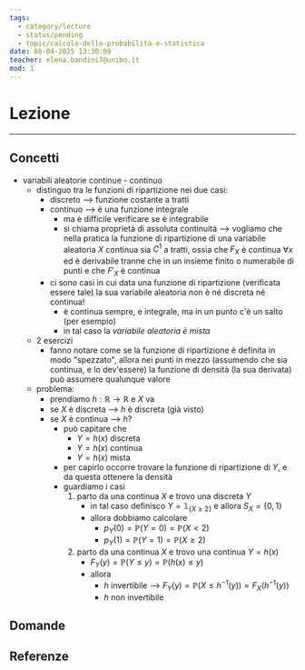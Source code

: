 ```yaml
---
tags:
  - category/lecture
  - status/pending
  - topic/calcolo-delle-probabilità-e-statistica
date: 08-04-2025 13:30:09
teacher: elena.bandini7@unibo.it
mod: 1
---
```

# Lezione
---
## Concetti
- variabili aleatorie continue - continuo
	- distinguo tra le funzioni di ripartizione nei due casi:
		- discreto --> funzione costante a tratti
		- continuo --> è una funzione integrale
			- ma è difficile verificare se è integrabile
			- si chiama proprietà di assoluta continuità --> vogliamo che nella pratica la funzione di ripartizione di una variabile aleatoria $X$ continua sia $C^{1}$ a tratti, ossia che $F_{X}$ è continua $\forall x$ ed è derivabile tranne che in un insieme finito o numerabile di punti e che $F'_{X}$ è continua
		- ci sono casi in cui data una funzione di ripartizione (verificata essere tale) la sua variabile aleatoria non è né discreta né continua!
			- è continua sempre, e integrale, ma in un punto c'è un salto (per esempio)
			- in tal caso la _variabile aleatoria è mista_
	- 2 esercizi
		- fanno notare come se la funzione di ripartizione è definita in modo "spezzato", allora nei punti in mezzo (assumendo che sia continua, e lo dev'essere) la funzione di densità (la sua derivata) può assumere qualunque valore
	- problema:
		- prendiamo $h: \mathbb{R} \to \mathbb{R}$ e $X$ va
		- se $X$ è discreta --> $h$ è discreta (già visto)
		- se $X$ è continua --> $h$?
			- può capitare che
				- $Y = h(x)$ discreta
				- $Y = h(x)$ continua
				- $Y = h(x)$ mista
			- per capirlo occorre trovare la funzione di ripartizione di $Y$, e da questa ottenere la densità
			- guardiamo i casi
				1. parto da una continua $X$ e trovo una discreta $Y$
					- in tal caso definisco $Y = \mathbb{1}_{\{X \geq 2\}}$ e allora $S_{X} = \{0, 1\}$
					- allora dobbiamo calcolare
						- $p_{Y}(0) = \mathbb{P}(Y = 0) = \mathbb{P}(X < 2)$
						- $p_{Y}(1) = \mathbb{P}(Y = 1) = \mathbb{P}(X \geq 2)$
				2. parto da una continua $X$ e trovo una continua $Y = h(x)$
					- $F_{Y}(y) = \mathbb{P}(Y \leq y) = \mathbb{P}(h(x) \leq y)$
					- allora
						- $h$ invertibile --> $F_{Y}(y) = \mathbb{P}(X \leq h^{-1}(y)) = F_{X}(h^{-1}(y))$
						- $h$ non invertibile

## Domande

## Referenze
